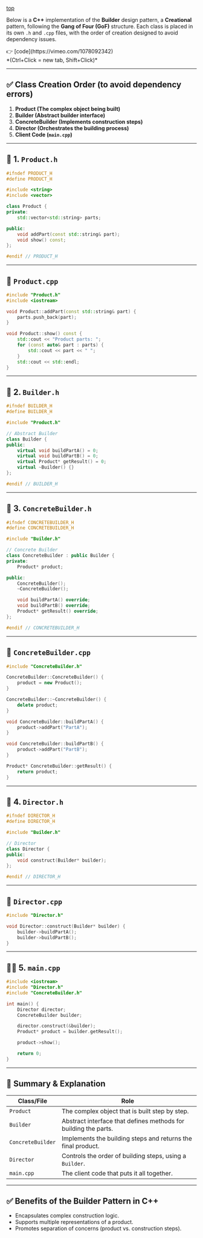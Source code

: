 
[top](../README.md)


Below is a **C++** implementation of the **Builder** design pattern, a **Creational** pattern, following the **Gang of Four (GoF)** structure. Each class is placed in its own `.h` and `.cpp` files, with the order of creation designed to avoid dependency issues.

<p>
👉 [code](https://vimeo.com/1078092342)<br/>
*(Ctrl+Click = new tab, Shift+Click)*
</p>

---

## ✅ Class Creation Order (to avoid dependency errors)
1. **Product (The complex object being built)**
2. **Builder (Abstract builder interface)**
3. **ConcreteBuilder (Implements construction steps)**
4. **Director (Orchestrates the building process)**
5. **Client Code (`main.cpp`)**

---

## 🔧 1. `Product.h`

```cpp
#ifndef PRODUCT_H
#define PRODUCT_H

#include <string>
#include <vector>

class Product {
private:
    std::vector<std::string> parts;

public:
    void addPart(const std::string& part);
    void show() const;
};

#endif // PRODUCT_H
```

---

## 🔧 `Product.cpp`

```cpp
#include "Product.h"
#include <iostream>

void Product::addPart(const std::string& part) {
    parts.push_back(part);
}

void Product::show() const {
    std::cout << "Product parts: ";
    for (const auto& part : parts) {
        std::cout << part << " ";
    }
    std::cout << std::endl;
}
```

---

## 🧱 2. `Builder.h`

```cpp
#ifndef BUILDER_H
#define BUILDER_H

#include "Product.h"

// Abstract Builder
class Builder {
public:
    virtual void buildPartA() = 0;
    virtual void buildPartB() = 0;
    virtual Product* getResult() = 0;
    virtual ~Builder() {}
};

#endif // BUILDER_H
```

---

## 🧱 3. `ConcreteBuilder.h`

```cpp
#ifndef CONCRETEBUILDER_H
#define CONCRETEBUILDER_H

#include "Builder.h"

// Concrete Builder
class ConcreteBuilder : public Builder {
private:
    Product* product;

public:
    ConcreteBuilder();
    ~ConcreteBuilder();

    void buildPartA() override;
    void buildPartB() override;
    Product* getResult() override;
};

#endif // CONCRETEBUILDER_H
```

---

## 🧱 `ConcreteBuilder.cpp`

```cpp
#include "ConcreteBuilder.h"

ConcreteBuilder::ConcreteBuilder() {
    product = new Product();
}

ConcreteBuilder::~ConcreteBuilder() {
    delete product;
}

void ConcreteBuilder::buildPartA() {
    product->addPart("PartA");
}

void ConcreteBuilder::buildPartB() {
    product->addPart("PartB");
}

Product* ConcreteBuilder::getResult() {
    return product;
}
```

---

## 🎯 4. `Director.h`

```cpp
#ifndef DIRECTOR_H
#define DIRECTOR_H

#include "Builder.h"

// Director
class Director {
public:
    void construct(Builder* builder);
};

#endif // DIRECTOR_H
```

---

## 🎯 `Director.cpp`

```cpp
#include "Director.h"

void Director::construct(Builder* builder) {
    builder->buildPartA();
    builder->buildPartB();
}
```

---

## 👨‍💻 5. `main.cpp`

```cpp
#include <iostream>
#include "Director.h"
#include "ConcreteBuilder.h"

int main() {
    Director director;
    ConcreteBuilder builder;

    director.construct(&builder);
    Product* product = builder.getResult();

    product->show();

    return 0;
}
```

---

## 🧠 Summary & Explanation

| Class/File        | Role                                                                 |
|------------------|----------------------------------------------------------------------|
| `Product`         | The complex object that is built step by step.                       |
| `Builder`         | Abstract interface that defines methods for building the parts.      |
| `ConcreteBuilder` | Implements the building steps and returns the final product.         |
| `Director`        | Controls the order of building steps, using a `Builder`.             |
| `main.cpp`        | The client code that puts it all together.                           |

---

## ✅ Benefits of the Builder Pattern in C++
- Encapsulates complex construction logic.
- Supports multiple representations of a product.
- Promotes separation of concerns (product vs. construction steps).

